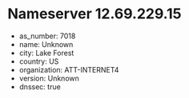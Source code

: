 # Nameserver 12.69.229.15

* as_number: 7018
* name: Unknown
* city: Lake Forest
* country: US
* organization: ATT-INTERNET4
* version: Unknown
* dnssec: true
